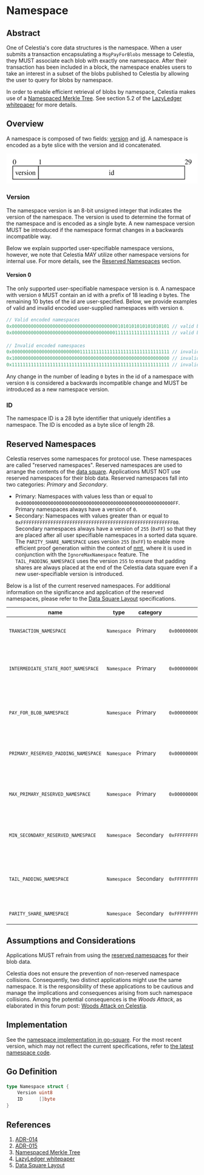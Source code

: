 # Namespace

<!-- toc -->

## Abstract

One of Celestia's core data structures is the namespace.
When a user submits a transaction encapsulating a `MsgPayForBlobs` message to Celestia, they MUST associate each blob with exactly one namespace.
After their transaction has been included in a block, the namespace enables users to take an interest in a subset of the blobs published to Celestia by allowing the user to query for blobs by namespace.

In order to enable efficient retrieval of blobs by namespace, Celestia makes use of a [Namespaced Merkle Tree](https://github.com/celestiaorg/nmt).
See section 5.2 of the [LazyLedger whitepaper](https://arxiv.org/pdf/1905.09274.pdf) for more details.

## Overview

A namespace is composed of two fields: [version](#version) and [id](#id).
A namespace is encoded as a byte slice with the version and id concatenated.

![namespace](./figures/namespace.svg)

### Version

The namespace version is an 8-bit unsigned integer that indicates the version of the namespace.
The version is used to determine the format of the namespace and
is encoded as a single byte.
A new namespace version MUST be introduced if the namespace format changes in a backwards incompatible way.

Below we explain supported user-specifiable namespace versions,
however, we note that Celestia MAY utilize other namespace versions for internal use.
For more details, see the [Reserved Namespaces](#reserved-namespaces) section.

#### Version 0

The only supported user-specifiable namespace version is `0`.
A namespace with version `0` MUST contain an id with a prefix of 18 leading `0` bytes.
The remaining 10 bytes of the id are user-specified.
Below, we provide examples of valid and invalid encoded user-supplied namespaces with version `0`.

```go
// Valid encoded namespaces
0x0000000000000000000000000000000000000001010101010101010101 // valid blob namespace
0x0000000000000000000000000000000000000011111111111111111111 // valid blob namespace

// Invalid encoded namespaces
0x0000000000000000000000000111111111111111111111111111111111 // invalid because it does not have 18 leading 0 bytes
0x1000000000000000000000000000000000000000000000000000000000 // invalid because it does not have version 0
0x1111111111111111111111111111111111111111111111111111111111 // invalid because it does not have version 0
```

Any change in the number of leading `0` bytes in the id of a namespace with version `0` is considered a backwards incompatible change and MUST be introduced as a new namespace version.

### ID

The namespace ID is a 28 byte identifier that uniquely identifies a namespace.
The ID is encoded as a byte slice of length 28.
<!-- It may be useful to indicate the endianness of the encoding) -->

## Reserved Namespaces

Celestia reserves some namespaces for protocol use.
These namespaces are called "reserved namespaces".
Reserved namespaces are used to arrange the contents of the [data square](./data_square_layout.md).
Applications MUST NOT use reserved namespaces for their blob data.
Reserved namespaces fall into two categories: _Primary_ and _Secondary_.

- Primary: Namespaces with values less than or equal to `0x00000000000000000000000000000000000000000000000000000000FF`. Primary namespaces always have a version of `0`.
- Secondary: Namespaces with values greater than or equal to `0xFFFFFFFFFFFFFFFFFFFFFFFFFFFFFFFFFFFFFFFFFFFFFFFFFFFFFFFF00`.
Secondary namespaces always have a version of `255` (`0xFF`) so that they are placed after all user specifiable namespaces in a sorted data square.
The `PARITY_SHARE_NAMESPACE` uses version `255` (`0xFF`) to enable more efficient proof generation within the context of [nmt](https://github.com/celestiaorg/nmt), where it is used in conjunction with the `IgnoreMaxNamespace` feature.
The `TAIL_PADDING_NAMESPACE` uses the version `255` to ensure that padding shares are always placed at the end of the Celestia data square even if a new user-specifiable version is introduced.

Below is a list of the current reserved namespaces.
For additional information on the significance and application of the reserved namespaces, please refer to the [Data Square Layout](./data_square_layout.md) specifications.

| name                                 | type        | category  | value                                                          | description                                                                |
|--------------------------------------|-------------|-----------|----------------------------------------------------------------|----------------------------------------------------------------------------|
| `TRANSACTION_NAMESPACE`              | `Namespace` | Primary   | `0x0000000000000000000000000000000000000000000000000000000001` | Namespace for ordinary Cosmos SDK transactions.                            |
| `INTERMEDIATE_STATE_ROOT_NAMESPACE`  | `Namespace` | Primary   | `0x0000000000000000000000000000000000000000000000000000000002` | Namespace for intermediate state roots (not currently utilized).           |
| `PAY_FOR_BLOB_NAMESPACE`             | `Namespace` | Primary   | `0x0000000000000000000000000000000000000000000000000000000004` | Namespace for transactions that contain a PayForBlob.                      |
| `PRIMARY_RESERVED_PADDING_NAMESPACE` | `Namespace` | Primary   | `0x00000000000000000000000000000000000000000000000000000000FF` | Namespace for padding after all primary reserved namespaces.               |
| `MAX_PRIMARY_RESERVED_NAMESPACE`     | `Namespace` | Primary   | `0x00000000000000000000000000000000000000000000000000000000FF` | Namespace for the highest primary reserved namespace.                      |
| `MIN_SECONDARY_RESERVED_NAMESPACE`   | `Namespace` | Secondary | `0xFFFFFFFFFFFFFFFFFFFFFFFFFFFFFFFFFFFFFFFFFFFFFFFFFFFFFFFF00` | Namespace for the lowest secondary reserved namespace.                     |
| `TAIL_PADDING_NAMESPACE`             | `Namespace` | Secondary | `0xFFFFFFFFFFFFFFFFFFFFFFFFFFFFFFFFFFFFFFFFFFFFFFFFFFFFFFFFFE` | Namespace for padding after all blobs to fill up the original data square. |
| `PARITY_SHARE_NAMESPACE`             | `Namespace` | Secondary | `0xFFFFFFFFFFFFFFFFFFFFFFFFFFFFFFFFFFFFFFFFFFFFFFFFFFFFFFFFFF` | Namespace for parity shares.                                               |

## Assumptions and Considerations

Applications MUST refrain from using the [reserved namespaces](#reserved-namespaces) for their blob data.

Celestia does not ensure the prevention of non-reserved namespace collisions.
Consequently, two distinct applications might use the same namespace.
It is the responsibility of these applications to be cautious and manage the implications and consequences arising from such namespace collisions.
Among the potential consequences is the _Woods Attack_, as elaborated in this forum post: [Woods Attack on Celestia](https://forum.celestia.org/t/woods-attack-on-celestia/59).

## Implementation

See the [namespace implementation in go-square](https://github.com/celestiaorg/go-square/v2/share/be3c2801e902a0f90f694c062b9c4e6a7e01154e/namespace/namespace.go).
For the most recent version, which may not reflect the current specifications, refer to [the latest namespace code](https://github.com/celestiaorg/go-square/main/share/namespace.go).

## Go Definition

```go
type Namespace struct {
	Version uint8
	ID      []byte
}
```

## References

1. [ADR-014](../../../docs/architecture/adr-014-versioned-namespaces.md)
1. [ADR-015](../../../docs/architecture/adr-015-namespace-id-size.md)
1. [Namespaced Merkle Tree](https://github.com/celestiaorg/nmt)
1. [LazyLedger whitepaper](https://arxiv.org/pdf/1905.09274.pdf)
1. [Data Square Layout](./data_square_layout.md)
